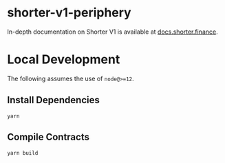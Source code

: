 # shorter-v1-periphery

In-depth documentation on Shorter V1 is available at [docs.shorter.finance](https://docs.shorter.finance/).

# Local Development

The following assumes the use of `node@>=12`.

## Install Dependencies

`yarn`

## Compile Contracts

`yarn build`